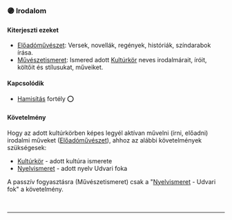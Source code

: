 ### 🟣 Irodalom

#### Kiterjeszti ezeket

- [Előadóművészet](../kepzettsegek.szekunder/eloadomuveszet.md): Versek, novellák, regények, históriák, színdarabok írása.
- [Művészetismeret](../kepzettsegek.szekunder/muveszetismeret.md): Ismered adott [Kultúrkör](../fortelyok.kiemelt/kulturkor.md) neves irodalmárait, íróit, költőit és stílusukat, műveiket.

#### Kapcsolódik

- [Hamisítás](../fortelyok.altalanos/hamisitas.md) fortély ⭕

#### Követelmény

Hogy az adott kultúrkörben képes legyél aktívan művelni (írni, előadni) irodalmi műveket ([Előadóművészet](../kepzettsegek.szekunder/eloadomuveszet.md)), ahhoz az alábbi követelmények szükségesek:
- [Kultúrkör](../fortelyok.kiemelt/kulturkor.md) - adott kultúra ismerete
- [Nyelvismeret](../fortelyok.kiemelt/nyelvismeret.md) - adott nyelv Udvari foka

A passzív fogyasztásra (Művészetismeret) csak a  "[Nyelvismeret](../fortelyok.kiemelt/nyelvismeret.md) - Udvari fok" a követelmény.

<br />

---
